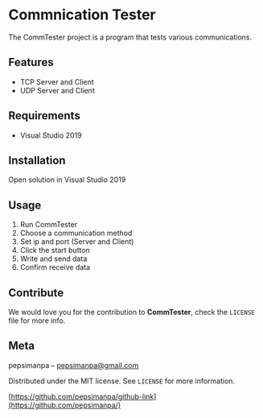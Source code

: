 # Commnication Tester
The CommTester project is a program that tests various communications.

## Features

- TCP Server and Client
- UDP Server and Client

## Requirements

- Visual Studio 2019

## Installation

Open solution in Visual Studio 2019

## Usage

1. Run CommTester
2. Choose a communication method
3. Set ip and port (Server and Client)
4. Click the start button
5. Write and send data
6. Confirm receive data

## Contribute

We would love you for the contribution to **CommTester**, check the ``LICENSE`` file for more info.

## Meta

pepsimanpa – pepsimanpa@gmail.com

Distributed under the MIT license. See ``LICENSE`` for more information.

[https://github.com/pepsimanpa/github-link](https://github.com/pepsimanpa/)

